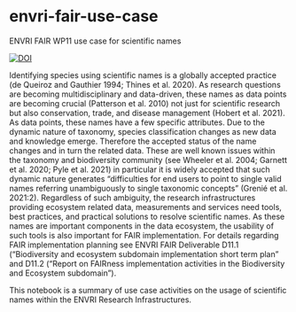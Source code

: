 # envri-fair-use-case
ENVRI FAIR WP11 use case for scientific names

[![DOI](https://zenodo.org/badge/DOI/10.5281/zenodo.7152139.svg)](https://doi.org/10.5281/zenodo.7152139)

Identifying species using scientific names is a globally accepted practice (de Queiroz and Gauthier 1994; Thines et al. 2020). As research questions are becoming multidisciplinary and data-driven, these names as data points are becoming crucial (Patterson et al. 2010) not just for scientific research but also conservation, trade, and disease management (Hobert et al. 2021). As data points, these names have a few specific attributes. Due to the dynamic nature of taxonomy, species classification changes as new data and knowledge emerge. Therefore the accepted status of the name changes and in turn the related data. These are well known issues within the taxonomy and biodiversity community (see Wheeler et al. 2004; Garnett et al. 2020; Pyle et al. 2021) in particular it is widely accepted that such dynamic nature generates “difficulties for end users to point to single valid names referring unambiguously to single taxonomic concepts” (Grenié et al. 2021:2). Regardless of such ambiguity, the research infrastructures providing ecosystem related data, measurements and services need tools, best practices, and practical solutions to resolve scientific names. As these names are important components in the data ecosystem, the usability of such tools is also important for FAIR implementation. For details regarding FAIR implementation planning see ENVRI FAIR Deliverable D11.1 (“Biodiversity and ecosystem subdomain implementation short term plan” and D11.2 (“Report on FAIRness implementation activities in the Biodiversity and Ecosystem subdomain”). 

This notebook is a summary of use case activities on the usage of scientific names within the ENVRI Research Infrastructures.
